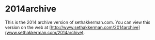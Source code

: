 # 2014archive
This is the 2014 archive version of sethakkerman.com.
You can view this version on the web at [http://www.sethakkerman.com/2014archive](www.sethakkerman.com/2014archive).
